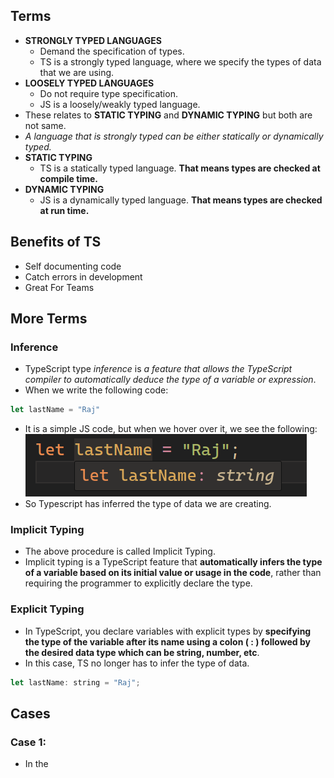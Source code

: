 ## Terms
- **STRONGLY TYPED LANGUAGES**
	- Demand the specification of types.
	- TS is a strongly typed language, where we specify the types of data that we are using.
- **LOOSELY TYPED LANGUAGES**
	- Do not require type specification.
	- JS is a loosely/weakly typed language.
- These relates to **STATIC TYPING** and **DYNAMIC TYPING** but both are not same.
- *A language that is strongly typed can be either statically or dynamically typed.*
- **STATIC TYPING**
	- TS is a statically typed language. **That means types are checked at compile time.**
- **DYNAMIC TYPING**
	- JS is a dynamically typed language. **That means types are checked at run time.**

## Benefits of TS
- Self documenting code
- Catch errors in development
- Great For Teams

## More Terms
### Inference
- TypeScript type _inference_ is _a feature that allows the TypeScript compiler to automatically deduce the type of a variable or expression_.
- When we write the following code:
```js
let lastName = "Raj"
```
- It is a simple JS code, but when we hover over it, we see the following:
 ![image](typescript/images/image-1.png)
 - So Typescript has inferred the type of data we are creating.

### Implicit Typing
- The above procedure is called Implicit Typing.
- Implicit typing is a TypeScript feature that **automatically infers the type of a variable based on its initial value or usage in the code**, rather than requiring the programmer to explicitly declare the type.

### Explicit Typing
- In TypeScript, you declare variables with explicit types by **specifying the type of the variable after its name using a colon ( : ) followed by the desired data type which can be string, number, etc**.
- In this case, TS no longer has to infer the type of data.
```js
let lastName: string = "Raj";
```

## Cases
### Case 1:
- In the 
```js

```